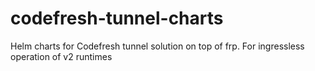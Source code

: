 # codefresh-tunnel-charts
Helm charts for Codefresh tunnel solution on top of frp. For ingressless operation of v2 runtimes  
